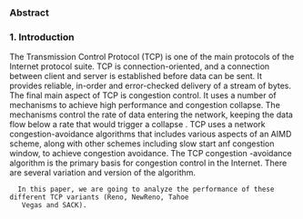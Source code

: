 ### Abstract

### 1. Introduction
The Transmission Control Protocol (TCP) is one of the main protocols of the Internet protocol suite. TCP is
 connection-oriented, and a connection between client and server is established before data can be sent. It provides
  reliable, in-order and error-checked delivery of a stream of bytes. The final main aspect of TCP is congestion
   control. It uses a number of mechanisms to achieve high performance and congestion collapse. The mechanisms
    control the rate of data entering the network, keeping the data flow below a rate that would trigger a collapse
    . TCP uses a network congestion-avoidance algorithms that includes various aspects of an AIMD scheme, along with
     other schemes including slow start anf congestion window, to achieve congestion avoidance. The TCP congestion
     -avoidance algorithm is the primary basis for congestion control in the Internet. There are several variation
      and version of the algorithm. 
      
      In this paper, we are going to analyze the performance of these different TCP variants (Reno, NewReno, Tahoe
       Vegas and SACK).

